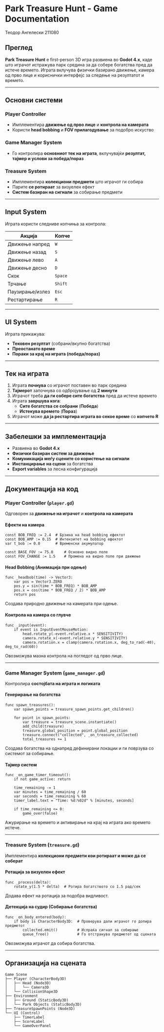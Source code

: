 # Park Treasure Hunt - Game Documentation  

Теодор Ангелески 211080

## Преглед  
**Park Treasure Hunt** е first-person 3D игра развиена во **Godot 4.x**, каде што играчот истражува парк средина за да собере богатства пред да истече времето. Играта вклучува физички базирано движење, камера од прво лице и кориснички интерфејс за следење на резултатот и времето.  

---

## Основни системи  

### Player Controller  
- Имплементира **движење од прво лице** и **контрола на камерата**  
- Користи **head bobbing** и **FOV прилагодување** за подобро искуство  

### Game Manager System  
- Го контролира **основниот тек на играта**, вклучувајќи **резултат, тајмер и услови за победа/пораз**  

### Treasure System  
- Имплементира **колекциони предмети** што играчот ги собира  
- Парите **се ротираат** за визуелен ефект  
- **Систем базиран на сигнали** за собирање предмети  

---

## Input System  
Играта користи следниве копчиња за контрола:  

| Акција        | Копче  |
|--------------|--------|
| Движење напред  | `W`  |
| Движење назад   | `S`  |
| Движење лево    | `A`  |
| Движење десно   | `D`  |
| Скок           | `Space`  |
| Трчање         | `Shift`  |
| Паузирање/излез | `Esc`  |
| Рестартирање   | `R`  |

---

## UI System  
Играта прикажува:  
- **Тековен резултат** (собрани/вкупно богатства)  
- **Преостанато време**  
- **Пораки за крај на играта (победа/пораз)**  

---

## Тек на играта  
1. Играта **почнува** со играчот поставен во парк средина  
2. **Тајмерот** започнува со одбројување од **2 минути**  
3. Играчот треба **да ги собере сите богатства** пред да истече времето  
4. Играта **завршува кога**:  
   - **Сите богатства се собрани** (**Победа**)  
   - **Истекува времето** (**Пораз**)  
5. Играчот може **да ја рестартира играта во секое време** со **копчето R**  


---

## Забелешки за имплементација  
- Развиена во **Godot 4.x**  
- **Физички базиран систем за движење**  
- **Комуникација меѓу сцените со користење на сигнали**  
- **Инстанцирање на сцени** за богатства  
- **Export variables** за лесна конфигурација  

---

## Документација на код  

### Player Controller (`player.gd`)  
Одговорен за **движење на играчот** и **контрола на камерата**  

#### Ефекти на камера  
```gdscript
const BOB_FREQ := 2.4  # Брзина на head bobbing ефектот
const BOB_AMP := 0.15  # Интензитет на bobbing ефектот
var t_bob := 0.0       # Временски акумулатор

const BASE_FOV := 75.0     # Основно видно поле
const FOV_CHANGE := 1.5    # Промена на видно поле при движење
```

#### Head Bobbing (Анимација при одење)  
```gdscript
func _headbob(time) -> Vector3:
    var pos = Vector3.ZERO
    pos.y = sin(time * BOB_FREQ) * BOB_AMP
    pos.x = cos(time * BOB_FREQ / 2) * BOB_AMP
    return pos
```
Создава природно движење на камерата при одење.  

#### Контрола на камера со глувче  
```gdscript
func _input(event):
    if event is InputEventMouseMotion:
        head.rotate_y(-event.relative.x * SENSITIVITY)
        camera.rotate_x(-event.relative.y * SENSITIVITY)
        camera.rotation.x = clamp(camera.rotation.x, deg_to_rad(-40), deg_to_rad(60))
```
Овозможува мазна контрола на погледот од прво лице.  

---

### Game Manager System (`game_manager.gd`)  
Контролира **состојбата на играта и логиката**  

#### Генерирање на богатства  
```gdscript
func spawn_treasures():
    var spawn_points = treasure_spawn_points.get_children()
    
    for point in spawn_points:
        var treasure = treasure_scene.instantiate()
        add_child(treasure)
        treasure.global_position = point.global_position
        treasure.connect("collected", _on_treasure_collected)
        total_treasures += 1
```
Создава богатства на однапред дефинирани локации и ги поврзува со системот за собирање.  

#### Тајмер систем  
```gdscript
func _on_game_timer_timeout():
    if not game_active: return
        
    time_remaining -= 1
    var minutes = time_remaining / 60
    var seconds = time_remaining % 60
    timer_label.text = "Time: %d:%02d" % [minutes, seconds]
    
    if time_remaining <= 0:
        game_over(false)
```
Ажурирање на времето и активирање на крај на играта ако времето истече.  

---

### Treasure System (`treasure.gd`)  
Имплементира **колекциони предмети кои ротираат и може да се соберат**  

#### Ротација за визуелен ефект  
```gdscript
func _process(delta):
    rotate_y(1.5 * delta)  # Ротира богатството со 1.5 рад/сек
```
Додава ефект на ротација за подобра видливост.  

#### Детекција на судир (Собирање богатства)  
```gdscript
func _on_body_entered(body):
    if body is CharacterBody3D:  # Проверува дали играчот го допира предметот
        collected.emit()         # Испраќа сигнал за собирање
        queue_free()             # Го отстранува предметот од сцената
```
Овозможува играчот да собира богатства.  

---

## Организација на сцената  

```
Game Scene
├── Player (CharacterBody3D)
│   ├── Head (Node3D)
│   │   └── Camera3D
│   └── CollisionShape3D
├── Environment
│   ├── Ground (StaticBody3D)
│   └── Park Objects (StaticBody3D)
├── TreasureSpawnPoints (Node3D)
└── UI (Control)
    ├── TimerLabel
    ├── ScoreLabel
    └── GameOverPanel
```

